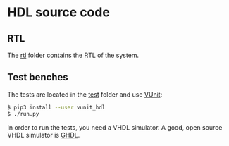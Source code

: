# HDL source code

## RTL

The [rtl](./rtl) folder contains the RTL of the system.


## Test benches

The tests are located in the [test](./test) folder and use
[VUnit](https://vunit.github.io/):

```bash
$ pip3 install --user vunit_hdl
$ ./run.py
```

In order to run the tests, you need a VHDL simulator. A good, open source
VHDL simulator is [GHDL](http://ghdl.free.fr/).
